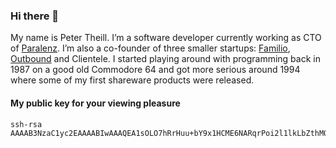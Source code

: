 ### Hi there 👋

My name is Peter Theill. I’m a software developer currently working as CTO of [Paralenz](https://www.paralenz.com/). I’m also a co-founder of three smaller startups: [Familio](https://familiohq.com/), [Outbound](https://outboundhq.com/) and Clientele. I started playing around with programming back in 1987 on a good old Commodore 64 and got more serious around 1994 where some of my first shareware products were released.

#### My public key for your viewing pleasure

```
ssh-rsa AAAAB3NzaC1yc2EAAAABIwAAAQEA1sOLO7hRrHuu+bY9x1HCME6NARqrPoi2l1lkLbZthMOXS5uLK7xI44tSe0GfpmZdYV0YnDZAz3ENhA9QB0Xl14+xMGuXo6fp6fLtffRhlyCi6aiMh8kW4+Z9q3YPC0mCBATazM7aAvBSy+VhCLhdt1LPjtc7DcgxstWWrUvW5AMi4ipnvoBVcoAlD8HoYmU9mREteBE3Zpb5rrcqL4rdaUx6MVXsfqqf//2iOf+PMeL4CL1BALyGq/gPoNKfXrUQOfJlqhM82Hdb7MLzeutyLpmKR//suYTTqF8wTIPKDzVBq7PghPanJnxIzeek9KEbAwIIjZ6Q4PrsXxE5R84ozw==
```


<!--
**theill/theill** is a ✨ _special_ ✨ repository because its `README.md` (this file) appears on your GitHub profile.

Here are some ideas to get you started:

- 🔭 I’m currently working on ...
- 🌱 I’m currently learning ...
- 👯 I’m looking to collaborate on ...
- 🤔 I’m looking for help with ...
- 💬 Ask me about ...
- 📫 How to reach me: ...
- 😄 Pronouns: ...
- ⚡ Fun fact: ...
-->
